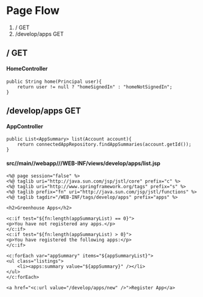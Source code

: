 # Page Flow
1. / GET
2. /develop/apps GET

## / GET

#### HomeController
```
public String home(Principal user){
    return user != null ? "homeSignedIn" : "homeNotSignedIn";
}
```

## /develop/apps GET

#### AppController
```
public List<AppSummary> list(Account account){
    return connectedAppRepository.findAppSummaries(account.getId());
}
```

#### src//main//webapp///WEB-INF/views/develop/apps/list.jsp
```
<%@ page session="false" %>
<%@ taglib uri="http://java.sun.com/jsp/jstl/core" prefix="c" %>
<%@ taglib uri="http://www.springframework.org/tags" prefix="s" %>
<%@ taglib prefix="fn" uri="http://java.sun.com/jsp/jstl/functions" %>
<%@ taglib tagdir="/WEB-INF/tags/develop/apps" prefix="apps" %>

<h2>Greenhouse Apps</h2>

<c:if test="${fn:length(appSummaryList) == 0}">
<p>You have not registered any apps.</p>
</c:if>
<c:if test="${fn:length(appSummaryList) > 0}">
<p>You have registered the following apps:</p>
</c:if>

<c:forEach var="appSummary" items="${appSummaryList}">
<ul class="listings">
	<li><apps:summary value="${appSummary}" /></li>
</ul>
</c:forEach>

<a href="<c:url value="/develop/apps/new" />">Register App</a>

```

